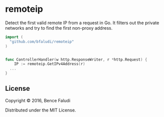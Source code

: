 # remoteip

Detect the first valid remote IP from a request in Go. It filters out the private networks and try to find the first non-proxy address.

```go
import (
  "github.com/bfaludi/remoteip"
)


func ControllerHandler(w http.ResponseWriter, r *http.Request) {
	IP := remoteip.GetIPv4Address(r)
  ...
}

```


## License

Copyright © 2016, Bence Faludi

Distributed under the MIT License.